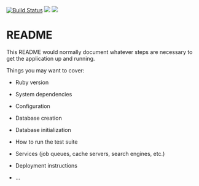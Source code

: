 [![Build Status](https://travis-ci.org/dnguyenocc/cs370.svg?branch=master)](https://travis-ci.org/dnguyenocc/cs370)
<a href="https://codeclimate.com/github/freddycervantes/cs370/maintainability"><img src="https://api.codeclimate.com/v1/badges/292d65b74ef218166235/maintainability" /></a>
<a href="https://codeclimate.com/github/freddycervantes/cs370/test_coverage"><img src="https://api.codeclimate.com/v1/badges/292d65b74ef218166235/test_coverage" /></a>
# README

This README would normally document whatever steps are necessary to get the
application up and running.

Things you may want to cover:

* Ruby version

* System dependencies

* Configuration

* Database creation

* Database initialization

* How to run the test suite

* Services (job queues, cache servers, search engines, etc.)

* Deployment instructions

* ...
